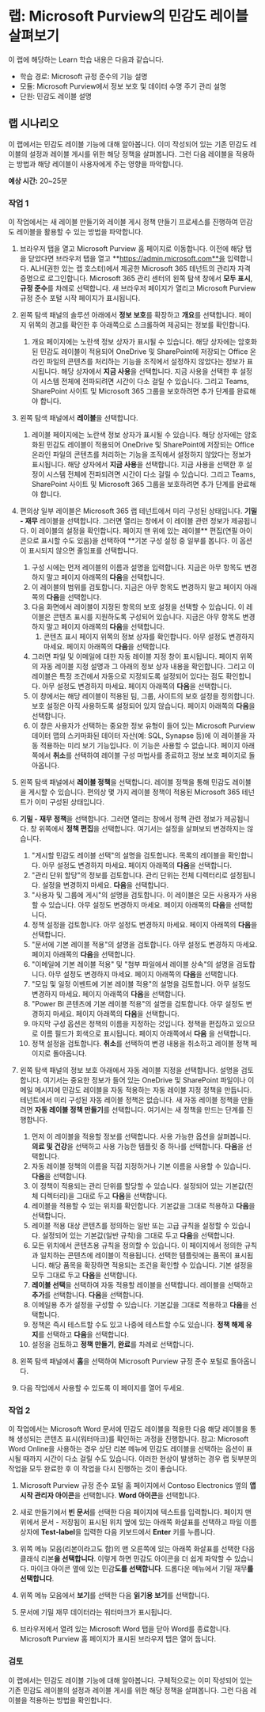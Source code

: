 <!---
---
랩: 제목: 'Microsoft Purview의 민감도 레이블 살펴보기' 학습 경로/모듈/단원: '학습 경로: Microsoft 규정 준수의 기능 설명, 모듈 3: Microsoft Purview의 정보 보호 및 데이터 수명 주기 관리 기능 설명, 단원 4: 민감도 레이블 설명'
---
--->

# 랩: Microsoft Purview의 민감도 레이블 살펴보기

이 랩에 해당하는 Learn 학습 내용은 다음과 같습니다.

- 학습 경로: Microsoft 규정 준수의 기능 설명
- 모듈: Microsoft Purview에서 정보 보호 및 데이터 수명 주기 관리 설명
- 단원: 민감도 레이블 설명

## 랩 시나리오

이 랩에서는 민감도 레이블 기능에 대해 알아봅니다.  이미 작성되어 있는 기존 민감도 레이블의 설정과 레이블 게시를 위한 해당 정책을 살펴봅니다.   그런 다음 레이블을 적용하는 방법과 해당 레이블이 사용자에게 주는 영향을 파악합니다.

**예상 시간:** 20~25분

### 작업 1

이 작업에서는 새 레이블 만들기와 레이블 게시 정책 만들기 프로세스를 진행하여 민감도 레이블을 활용할 수 있는 방법을 파악합니다.

1. 브라우저 탭을 열고 Microsoft Purview 홈 페이지로 이동합니다.  이전에 해당 탭을 닫았다면 브라우저 탭을 열고 **https://admin.microsoft.com**을 입력합니다. ALH(권한 있는 랩 호스터)에서 제공한 Microsoft 365 테넌트의 관리자 자격 증명으로 로그인합니다. Microsoft 365 관리 센터의 왼쪽 탐색 창에서 **모두 표시**, **규정 준수**를 차례로 선택합니다.  새 브라우저 페이지가 열리고 Microsoft Purview 규정 준수 포털 시작 페이지가 표시됩니다.

1. 왼쪽 탐색 패널의 솔루션 아래에서 **정보 보호**를 확장하고 **개요**를 선택합니다. 페이지 위쪽의 경고를 확인한 후 아래쪽으로 스크롤하여 제공되는 정보를 확인합니다.
   1. 개요 페이지에는 노란색 정보 상자가 표시될 수 있습니다. 해당 상자에는 암호화된 민감도 레이블이 적용되어 OneDrive 및 SharePoint에 저장되는 Office 온라인 파일의 콘텐츠를 처리하는 기능을 조직에서 설정하지 않았다는 정보가 표시됩니다.  해당 상자에서 **지금 사용**을 선택합니다.  지금 사용을 선택한 후 설정이 시스템 전체에 전파되려면 시간이 다소 걸릴 수 있습니다. 그리고 Teams, SharePoint 사이트 및 Microsoft 365 그룹을 보호하려면 추가 단계를 완료해야 합니다.

1. 왼쪽 탐색 패널에서 **레이블**을 선택합니다.
   1. 레이블 페이지에는 노란색 정보 상자가 표시될 수 있습니다. 해당 상자에는 암호화된 민감도 레이블이 적용되어 OneDrive 및 SharePoint에 저장되는 Office 온라인 파일의 콘텐츠를 처리하는 기능을 조직에서 설정하지 않았다는 정보가 표시됩니다.  해당 상자에서 **지금 사용**을 선택합니다.  지금 사용을 선택한 후 설정이 시스템 전체에 전파되려면 시간이 다소 걸릴 수 있습니다. 그리고 Teams, SharePoint 사이트 및 Microsoft 365 그룹을 보호하려면 추가 단계를 완료해야 합니다.

1. 편의상 일부 레이블은 Microsoft 365 랩 테넌트에서 미리 구성된 상태입니다. **기밀 - 재무** 레이블을 선택합니다.  그러면 열리는 창에서 이 레이블 관련 정보가 제공됩니다.  이 레이블의 설정을 확인합니다.  페이지 맨 위에 있는 레이블** 편집(연필 아이콘으로 표시할 수도 있음)을 선택하여 **기본 구성 설정 중 일부를 봅니다. 이 옵션이 표시되지 않으면 줄임표를 선택합니다.
    1. 구성 시에는 먼저 레이블의 이름과 설명을 입력합니다.  지금은 아무 항목도 변경하지 말고  페이지 아래쪽의 **다음**을 선택합니다.
    1. 이 레이블의 범위를 검토합니다. 지금은 아무 항목도 변경하지 말고  페이지 아래쪽의 **다음**을 선택합니다.
    1. 다음 화면에서 레이블이 지정된 항목의 보호 설정을 선택할 수 있습니다. 이 레이블은 콘텐츠 표시를 지원하도록 구성되어 있습니다. 지금은 아무 항목도 변경하지 말고  페이지 아래쪽의 **다음**을 선택합니다.
        1. 콘텐츠 표시 페이지 위쪽의 정보 상자를 확인합니다.  아무 설정도 변경하지 마세요.  페이지 아래쪽의 **다음**을 선택합니다.
    1. 그러면 파일 및 이메일에 대한 자동 레이블 지정 창이 표시됩니다.  페이지 위쪽의 자동 레이블 지정 설명과 그 아래의 정보 상자 내용을 확인합니다.  그리고 이 레이블은 특정 조건에서 자동으로 지정되도록 설정되어 있다는 점도 확인합니다. 아무 설정도 변경하지 마세요.  페이지 아래쪽의 **다음**을 선택합니다.
    1. 이 창에서는 해당 레이블이 적용된 팀, 그룹, 사이트의 보호 설정을 정의합니다. 보호 설정은 아직 사용하도록 설정되어 있지 않습니다. 페이지 아래쪽의 **다음**을 선택합니다.
    1. 이 창은 사용자가 선택하는 중요한 정보 유형이 들어 있는 Microsoft Purview 데이터 맵의 스키마화된 데이터 자산(예: SQL, Synapse 등)에 이 레이블을 자동 적용하는 미리 보기 기능입니다.  이 기능은 사용할 수 없습니다. 페이지 아래쪽에서 **취소**를 선택하여 레이블 구성 마법사를 종료하고 정보 보호 페이지로 돌아옵니다.

1. 왼쪽 탐색 패널에서 **레이블 정책**을 선택합니다.  레이블 정책을 통해 민감도 레이블을 게시할 수 있습니다.  편의상 몇 가지 레이블 정책이 적용된 Microsoft 365 테넌트가 이미 구성된 상태입니다.

1. **기밀 - 재무 정책**을 선택합니다.  그러면 열리는 창에서 정책 관련 정보가 제공됩니다. 창 위쪽에서 **정책 편집**을 선택합니다.  여기서는 설정을 살펴보되 변경하지는 않습니다.
    1. "게시할 민감도 레이블 선택"의 설명을 검토합니다.  목록의 레이블을 확인합니다.  아무 설정도 변경하지 마세요.  페이지 아래쪽의 **다음**을 선택합니다.
    1. "관리 단위 할당"의 정보를 검토합니다. 관리 단위는 전체 디렉터리로 설정됩니다. 설정을 변경하지 마세요. **다음**을 선택합니다.  
    1. "사용자 및 그룹에 게시"의 설명을 검토합니다.  이 레이블은 모든 사용자가 사용할 수 있습니다.  아무 설정도 변경하지 마세요.  페이지 아래쪽의 **다음**을 선택합니다.
    1. 정책 설정을 검토합니다. 아무 설정도 변경하지 마세요.  페이지 아래쪽의 **다음**을 선택합니다.
    1. "문서에 기본 레이블 적용"의 설명을 검토합니다. 아무 설정도 변경하지 마세요.  페이지 아래쪽의 **다음**을 선택합니다.
    1. "이메일에 기본 레이블 적용" 및 "첨부 파일에서 레이블 상속"의 설명을 검토합니다. 아무 설정도 변경하지 마세요.  페이지 아래쪽의 **다음**을 선택합니다.
    1. "모임 및 일정 이벤트에 기본 레이블 적용"의 설명을 검토합니다. 아무 설정도 변경하지 마세요.  페이지 아래쪽의 **다음**을 선택합니다.
    1. "Power BI 콘텐츠에 기본 레이블 적용"의 설명을 검토합니다. 아무 설정도 변경하지 마세요.  페이지 아래쪽의 **다음**을 선택합니다.
    1. 마지막 구성 옵션은 정책의 이름을 지정하는 것입니다.  정책을 편집하고 있으므로 이름 필드가 회색으로 표시됩니다. 페이지 아래쪽에서 **다음** 을 선택합니다.
    1. 정책 설정을 검토합니다. **취소**를 선택하여 변경 내용을 취소하고 레이블 정책 페이지로 돌아옵니다.

1. 왼쪽 탐색 패널의 정보 보호 아래에서 자동 레이블 지정을 선택합니다. 설명을 검토합니다. 여기서는 중요한 정보가 들어 있는 OneDrive 및 SharePoint 파일이나 이메일 메시지에 민감도 레이블을 자동 적용하는 자동 레이블 지정 정책을 만듭니다. 테넌트에서 미리 구성된 자동 레이블 정책은 없습니다. 새 자동 레이블 정책을 만들려면 **자동 레이블 정책 만들기**를 선택합니다.  여기서는 새 정책을 만드는 단계를 진행합니다.
    1. 먼저 이 레이블을 적용할 정보를 선택합니다.  사용 가능한 옵션을 살펴봅니다.  **의료 및 건강**을 선택하고 사용 가능한 템플릿 중 하나를 선택합니다.  **다음**을 선택합니다.
    1. 자동 레이블 정책의 이름을 직접 지정하거나 기본 이름을 사용할 수 있습니다.  **다음**을 선택합니다.
    1. 이 정책이 적용되는 관리 단위를 할당할 수 있습니다.  설정되어 있는 기본값(전체 디렉터리)을 그대로 두고 **다음**을 선택합니다.
    1. 레이블을 적용할 수 있는 위치를 확인합니다.  기본값을 그대로 적용하고 **다음**을 선택합니다.
    1. 레이블 적용 대상 콘텐츠를 정의하는 일반 또는 고급 규칙을 설정할 수 있습니다.  설정되어 있는 기본값(일반 규칙)을 그대로 두고 **다음**을 선택합니다.
    1. 모든 위치에서 콘텐츠용 규칙을 정의할 수 있습니다.  이 페이지에서 정의한 규칙과 일치하는 콘텐츠에 레이블이 적용됩니다.  선택한 템플릿에는 품목이 표시됩니다. 해당 품목을 확장하면 적용되는 조건을 확인할 수 있습니다.  기본 설정을 모두 그대로 두고 **다음**을 선택합니다.
    1. **레이블 선택**을 선택하여 자동 적용할 레이블을 선택합니다.  레이블을 선택하고 **추가**를 선택합니다. **다음**을 선택합니다.
    1. 이메일용 추가 설정을 구성할 수 있습니다. 기본값을 그대로 적용하고 **다음**을 선택합니다.
    1. 정책은 즉시 테스트할 수도 있고 나중에 테스트할 수도 있습니다.  **정책 해제 유지**를 선택하고 **다음**을 선택합니다.
    1. 설정을 검토하고 **정책 만들기**, **완료**를 차례로 선택합니다.

1. 왼쪽 탐색 패널에서 **홈**을 선택하여 Microsoft Purview 규정 준수 포털로 돌아옵니다.

1. 다음 작업에서 사용할 수 있도록 이 페이지를 열어 두세요.

### 작업 2

이 작업에서는 Microsoft Word 문서에 민감도 레이블을 적용한 다음 해당 레이블을 통해 생성되는 콘텐츠 표시(워터마크)를 확인하는 과정을 진행합니다. 참고: Microsoft Word Online을 사용하는 경우 상단 리본 메뉴에 민감도 레이블을 선택하는 옵션이 표시될 때까지 시간이 다소 걸릴 수도 있습니다.  이러한 현상이 발생하는 경우 랩 뒷부분의 작업을 모두 완료한 후 이 작업을 다시 진행하는 것이 좋습니다.

1. Microsoft Purview 규정 준수 포털 홈 페이지에서 Contoso Electronics 옆의 **앱 시작 관리자 아이콘**을 선택합니다. **Word 아이콘**을 선택합니다.  

1. 새로 만들기에서 **빈 문서**를 선택한 다음 페이지에 텍스트를 입력합니다.  페이지 맨 위에서 문서 - 저장됨이 표시된 위치 옆에 있는 아래쪽 화살표를 선택하고 파일 이름 상자에 **Test-label**을 입력한 다음 키보드에서 **Enter** 키를 누릅니다.

1. 위쪽 메뉴 모음(리본이라고도 함)의 맨 오른쪽에 있는 아래쪽 화살표를 선택한 다음 클래식 리본**을 선택합니다**.  이렇게 하면 민감도 아이콘을 더 쉽게 파악할 수 있습니다. 마이크 아이콘 옆에 있는 민감**도를 선택합니다**. 드롭다운 메뉴에서 기밀 재무**를 선택합니다**.  

1. 위쪽 메뉴 모음에서 **보기**를 선택한 다음 **읽기용 보기**를 선택합니다.

1. 문서에 기밀 재무 데이터라는 워터마크가 표시됩니다.  

1. 브라우저에서 열려 있는 Microsoft Word 탭을 닫아 Word를 종료합니다. Microsoft Purview 홈 페이지가 표시된 브라우저 탭은 열어 둡니다.

### 검토

이 랩에서는 민감도 레이블 기능에 대해 알아봅니다.  구체적으로는 이미 작성되어 있는 기존 민감도 레이블의 설정과 레이블 게시를 위한 해당 정책을 살펴봅니다.   그런 다음 레이블을 적용하는 방법을 확인합니다.

